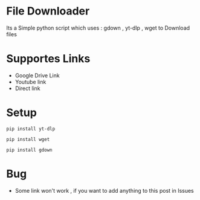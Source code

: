 # File Downloader
Its a Simple python script which uses : gdown , yt-dlp , wget to Download files

# Supportes Links
- Google Drive Link
- Youtube link
- Direct link

# Setup
```
pip install yt-dlp
```
```
pip install wget
```
```
pip install gdown
```
# Bug
- Some link won't work , if you want to add anything to this post in Issues


